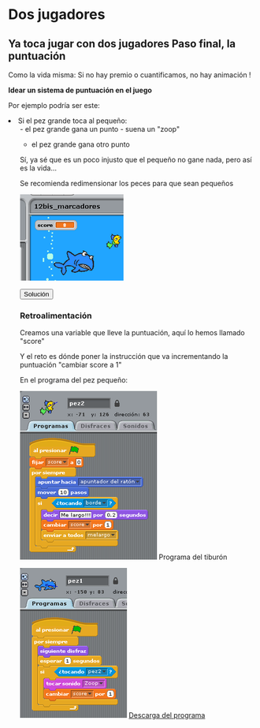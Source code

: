 
# Dos jugadores

## Ya toca jugar con dos jugadores Paso final, la puntuación

Como la vida misma: Si no hay premio o cuantificamos, no hay animación !

****Idear un sistema de puntuación en el juego****

Por ejemplo podría ser este:

<li>Si el pez grande toca al pequeño:
<ul>
-  el pez grande gana un punto
- suena un "zoop"

- el pez grande gana otro punto

Sí, ya sé que es un poco injusto que el pequeño no gane nada, pero así es la vida...

Se recomienda redimensionar los peces para que sean pequeños

![](img/5-1.png)
<script type="text/javascript">var feedback101_93text = "Solución";</script><input type="button" name="toggle-feedback-101_93" value="Solución" class="feedbackbutton" onclick="$exe.toggleFeedback(this,false);return false" />

### Retroalimentación

Creamos una variable que lleve la puntuación, aquí lo hemos llamado "score"

Y el reto es dónde poner la instrucción que va incrementando la puntuación "cambiar score a 1"

En el programa del pez pequeño:

![](img/5-2.png)
Programa del tiburón

![](img/5-3.png)
[Descarga del programa](peces.sb)

